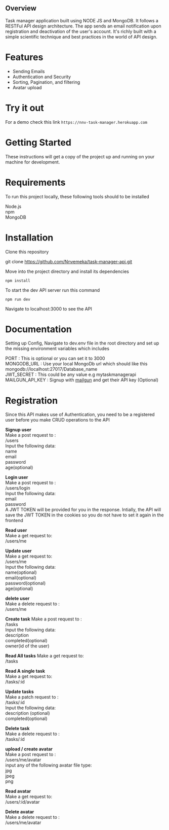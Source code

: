 ## Overview
Task manager application built using NODE JS and MongoDB. It follows a RESTFul API design architecture. The app sends an email notification upon registration and deactivation of the user's account. It's richly built with a simple scientific technique and best practices in the world of API design.

# Features
* Sending Emails
* Authentication and Security
* Sorting, Pagination, and filtering
* Avatar upload

# Try it out
 For a demo check this link `https://nnv-task-manager.herokuapp.com`

# Getting Started
These instructions will get a copy of the project up and running on your machine for development.

# Requirements
To run this project locally, these following tools should to be installed

Node.js  
npm  
MongoDB  

# Installation
Clone this repository

git clone https://github.com/Nnvemeka/task-manager-api.git

Move into the project directory and install its dependencies

`npm install`

To start the dev API server run this command

`npm run dev`

Navigate to localhost:3000 to see the API

# Documentation
Setting up Config, Navigate to dev.env file in the root directory and set up the missing environment variables which includes

PORT : This is optional or you can set it to 3000  
MONGODB_URL : Use your local MongoDb url which should like this mongodb://localhost:27017/Database_name   
JWT_SECRET : This could be any value e.g mytaskmanagerapi  
MAILGUN_API_KEY : Signup with [mailgun](www.mailgun.com "mailgun") and get their API key (Optional)

# Registration
Since this API makes use of Authentication, you need to be a registered user before you make CRUD operations to the API

**Signup user**  
Make a post request to :  
/users  
Input the following data:  
name  
email  
password  
age(optional)

**Login user**  
Make a post request to :  
/users/login  
Input the following data:  
email  
password  
A JWT TOKEN will be provided for you in the response. Intially, the API will save the JWT TOKEN in the cookies so you do not have to set it again in the frontend

**Read user**  
Make a get request to:  
/users/me

**Update user**  
Make a get request to:  
/users/me  
Input the following data:  
name(optional)  
email(optional)  
password(optional)  
age(optional)

**delete user**  
Make a delete request to :  
/users/me

**Create task**
Make a post request to :  
/tasks  
Input the following data:  
description  
completed(optional)  
owner(id of the user)

**Read All tasks**
Make a get request to:  
/tasks

**Read A single task**  
Make a get request to:  
/tasks/:id  

**Update tasks**  
Make a patch request to :  
/tasks/:id  
Input the following data:  
description (optional)  
completed(optional)

**Delete task**  
Make a delete request to :  
/tasks/:id

**upload / create avatar**  
Make a post request to :  
/users/me/avatar  
input any of the following avatar file type:  
jpg  
jpeg  
png  

**Read avatar**  
Make a get request to:  
/users/:id/avatar

**Delete avatar**  
Make a delete request to :  
/users/me/avatar
